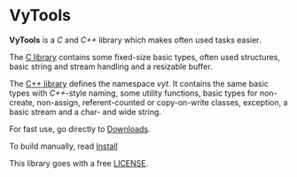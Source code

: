 # VyTools

**VyTools** is a *C* and *C++* library which makes often used tasks easier.

The [C library](c) contains some fixed-size basic types, often used structures,
basic string and stream handling and a resizable buffer.

The [C++ library](cpp) defines the namespace *vyt*. It contains the same
basic types with *C++*-style naming, some utility functions, basic types
for non-create, non-assign, referent-counted or copy-on-write classes, exception,
a basic stream and a char- and wide string.

For fast use, go directly to [Downloads](https://github.com/Doi6doi/vytools/releases).

To build manually, read [Install](install)

This library goes with a free [LICENSE](https://github.com/Doi6doi/vytools/blob/main/LICENSE).